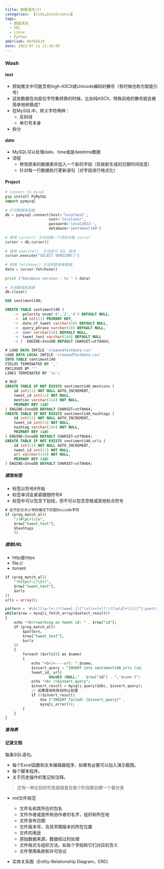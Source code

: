 ```yaml
---
title: 数据清洗(3)
categories:  [Code,DataScience]
tags:
  - 数据清洗
  - SQL
  - Linux
  - Python
abbrlink: 80f66610
date: 2022-07-11 22:30:09
---
```

<!--more-->
### Wash

#### text
- 原始推文中可能含有high-ASCII或Unicode编码的撇号（有时候也称为智能引号）
- 这些数据在向低位字符集转换的时候，比如纯ASCII，特殊风格的撇号就会被简单地转换成?
- 在MySQL中，转义字符两种：
    - 反斜线
    - 单引号本身
- 拆分 
#### date
- MySQL可以处理date、time或是datetime数据
- 流程
    - 修改原来的数据表并加入一个新的字段（存放新生成的日期时间信息）
    - 针对每一行数据执行更新语句（对字段进行格式化）



####  Project
``` python
# connect to mysql
pip install PyMySQL
import pymysql
 
# 打开数据库连接
db = pymysql.connect(host='localhost',
                    user='localuser',
                    password='local2022-',
                    database='sentiment140')
 
# 使用 cursor() 方法创建一个游标对象 cursor
cursor = db.cursor()
 
# 使用 execute()  方法执行 SQL 查询 
cursor.execute("SELECT VERSION()")
 
# 使用 fetchone() 方法获取单条数据.
data = cursor.fetchone()
 
print ("Database version : %s " % data)
 
# 关闭数据库连接
db.close()
```

``` SQL
USE sentiment140;

CREATE TABLE sentiment140 (
    ->  polarity enum('0','2','4') DEFAULT NULL,
    ->  id int(11) PRIMARY KEY,
    ->  date_of_tweet varchar(28) DEFAULT NULL,
    ->  query_phrase varchar(10) DEFAULT NULL,
    ->  user varchar(10) DEFAULT NULL,
    ->  tweet_text varchar(144) DEFAULT NULL
    -> )  ENGINE=InnoDB DEFAULT CHARSET=utf8mb4;

# LOAD DATA INFILE 'cleanedTestData.csv' 
LOAD DATA LOCAL INFILE 'cleanedTestData.csv' 
INTO TABLE sentiment140
FIELDS TERMINATED BY ',' 
ENCLOSED BY '"'
LINES TERMINATED BY '\n';

# 拆分   
CREATE TABLE IF NOT EXISTS sentiment140_mentions (
    id int(11) NOT NULL AUTO_INCREMENT,
    tweet_id int(11) NOT NULL,
    mention varchar(144) NOT NULL,
    PRIMARY KEY (id)
) ENGINE=InnoDB DEFAULT CHARSET=utf8mb4;
CREATE TABLE IF NOT EXISTS sentiment140_hashtags (
    id int(11) NOT NULL AUTO_INCREMENT,
    tweet_id int(11) NOT NULL,
    hashtag varchar(144) NOT NULL,
    PRIMARY KEY (id)
) ENGINE=InnoDB DEFAULT CHARSET=utf8mb4;
CREATE TABLE IF NOT EXISTS sentiment140_urls (
    id int(11) NOT NULL AUTO_INCREMENT,
    tweet_id int(11) NOT NULL,
    url varchar(144) NOT NULL,
    PRIMARY KEY (id)
) ENGINE=InnoDB DEFAULT CHARSET=utf8mb4;
```
##### 提取标签
- 标签以符号#开始
- 标签单词会紧紧跟随符号#
- 标签中可以包含下划线，但不可以包含空格或其他标点符号

``` SQL
# 在不区分大小写的情况下匹配Unicode字符
if (preg_match_all(
    "/(#\pL+)/iu",
    $row["tweet_text"],
    $hashtags
    ))

```

##### 提取URL
- http或https
- file://
- torrent
``` SQL
if (preg_match_all(
    "!https?://\S+!",
    $row["tweet_text"],
    $urls
))
urls = array();

pattern = '#\b(([\w-]+://?|www[.])[^\s()<>]+(?:\([\w\d]+\)|([^[:punct:]\s]|/)))#';
while($row = mysqli_fetch_array($select_result))
{
    echo "<br/>working on tweet id: " . $row["id"];
    if (preg_match_all(
        $pattern,
        $row["tweet_text"],
        $urls
    ))
    {
        foreach ($urls[0] as $name)
        {
            echo "<br/>----url: ".$name;
            $insert_query = "INSERT into sentiment140_urls (id,
            tweet_id, url)
                    VALUES (NULL," . $row["id"] . ",'$name')";
            echo "<br />$insert_query";
            $insert_result = mysqli_query($dbc, $insert_query);
            // 如果查询失败则终止处理
            if (!$insert_result)
                die ("INSERT failed! [$insert_query]" .
                mysqli_error());
        }
    }
}
```
##### 查询表


#### 记录文档
每条SQL语句。
- 每个Excel函数和文本编辑器程序，如果有必要可以加入演示截图。
- 每个脚本程序。
- 关于历史操作的笔记和注释。
> 还有一种比较好的思路就是在每个阶段都创建一个备份表

- md文件规范
    -  文件名和其所在的包名
    -  文件作者或是所有协作者的名字，组织和所在地
    -  文件发布日期
    -  文件版本号，及其早期版本的所在位置
    -  文件的用途
    -  原始数据来源，数据经过的处理
    -  文件格式与组织方法，如各个字段和它们对应的含义
    -  文件使用条款和许可协议

- 实体关系图（Entity-Relationship Diagram，ERD）